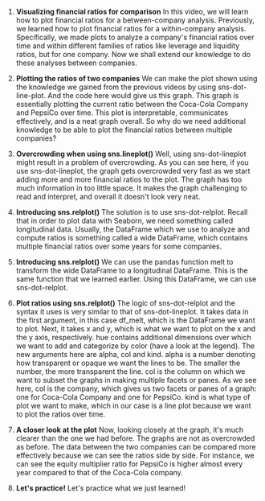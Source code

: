 1. **Visualizing financial ratios for comparison**
In this video, we will learn how to plot financial ratios for a between-company analysis. Previously, we learned how to plot financial ratios for a within-company analysis. Specifically, we made plots to analyze a company's financial ratios over time and within different families of ratios like leverage and liquidity ratios, but for one company. Now we shall extend our knowledge to do these analyses between companies.

2. **Plotting the ratios of two companies**
We can make the plot shown using the knowledge we gained from the previous videos by using sns-dot-line-plot. And the code here would give us this graph. This graph is essentially plotting the current ratio between the Coca-Cola Company and PepsiCo over time. This plot is interpretable, communicates effectively, and is a neat graph overall. So why do we need additional knowledge to be able to plot the financial ratios between multiple companies?

3. **Overcrowding when using sns.lineplot()**
Well, using sns-dot-lineplot might result in a problem of overcrowding. As you can see here, if you use sns-dot-lineplot, the graph gets overcrowded very fast as we start adding more and more financial ratios to the plot. The graph has too much information in too little space. It makes the graph challenging to read and interpret, and overall it doesn't look very neat.

4. **Introducing sns.relplot()**
The solution is to use sns-dot-relplot. Recall that in order to plot data with Seaborn, we need something called longitudinal data. Usually, the DataFrame which we use to analyze and compute ratios is something called a wide DataFrame, which contains multiple financial ratios over some years for some companies.

5. **Introducing sns.relplot()**
We can use the pandas function melt to transform the wide DataFrame to a longitudinal DataFrame. This is the same function that we learned earlier. Using this DataFrame, we can use sns-dot-relplot.

6. **Plot ratios using sns.relplot()**
The logic of sns-dot-relplot and the syntax it uses is very similar to that of sns-dot-lineplot. It takes data in the first argument, in this case df_melt, which is the DataFrame we want to plot. Next, it takes x and y, which is what we want to plot on the x and the y axis, respectively. hue contains additional dimensions over which we want to add and categorize by color (have a look at the legend). The new arguments here are alpha, col and kind. alpha is a number denoting how transparent or opaque we want the lines to be. The smaller the number, the more transparent the line. col is the column on which we want to subset the graphs in making multiple facets or panes. As we see here, col is the company, which gives us two facets or panes of a graph: one for Coca-Cola Company and one for PepsiCo. kind is what type of plot we want to make, which in our case is a line plot because we want to plot the ratios over time.

7. **A closer look at the plot**
Now, looking closely at the graph, it's much clearer than the one we had before. The graphs are not as overcrowded as before. The data between the two companies can be compared more effectively because we can see the ratios side by side. For instance, we can see the equity multiplier ratio for PepsiCo is higher almost every year compared to that of the Coca-Cola company.

8. **Let's practice!**
Let's practice what we just learned!